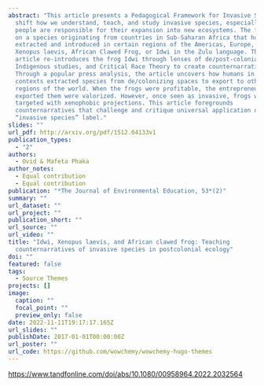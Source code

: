 ```yaml
---
abstract: "This article presents a Pedagogical Framework for Invasive Species to
  shift how we understand, teach, and study invasive species, especially when
  people are responsible for their expansion into new ecosystems. The focus is
  on a species originating from countries in Sub-Saharan Africa that humans
  extracted and introduced in certain regions of the Americas, Europe, and Asia:
  Xenopus laevis, African Clawed Frog, or Idwi in the Zulu language. This
  article re-introduces the frog Idwi through lenses of de/post-colonial theory,
  Indigenous studies, and Critical Race Theory to create counternarratives.
  Through a popular press analysis, the article uncovers how humans in colonial
  contexts extracted species from de/colonizing spaces to export to other
  regions of the world. When the frogs were profitable, the entrepreneurs who
  exported them were valorized. However, once seen as invasive, frogs were
  targeted with xenophobic projections. This article foregrounds
  counternarratives that challenge and critique universal application of the
  “invasive species” label."
slides: ""
url_pdf: http://arxiv.org/pdf/1512.04133v1
publication_types:
  - "2"
authors:
  - Ovid & Mafeta Phaka
author_notes:
  - Equal contribution
  - Equal contribution
publication: "*The Journal of Environmental Education, 53*(2)"
summary: ""
url_dataset: ""
url_project: ""
publication_short: ""
url_source: ""
url_video: ""
title: "Idwi, Xenopus laevis, and African clawed frog: Teaching
  counternarratives of invasive species in postcolonial ecology"
doi: ""
featured: false
tags:
  - Source Themes
projects: []
image:
  caption: ""
  focal_point: ""
  preview_only: false
date: 2022-11-11T19:17:17.165Z
url_slides: ""
publishDate: 2017-01-01T00:00:00Z
url_poster: ""
url_code: https://github.com/wowchemy/wowchemy-hugo-themes
---
```

<https://www.tandfonline.com/doi/abs/10.1080/00958964.2022.2032564>